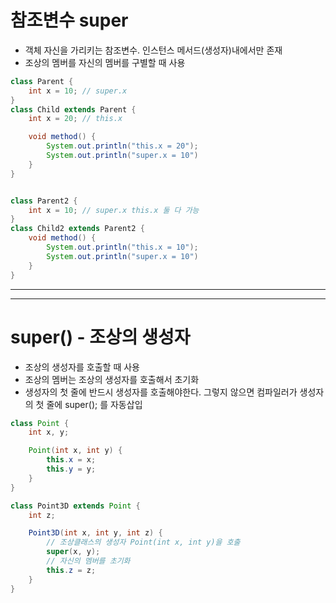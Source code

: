 # 참조변수 super
- 객체 자신을 가리키는 참조변수. 인스턴스 메서드(생성자)내에서만 존재
- 조상의 멤버를 자신의 멤버를 구별할 때 사용

```java
class Parent {
    int x = 10; // super.x
}
class Child extends Parent {
    int x = 20; // this.x

    void method() {
        System.out.println("this.x = 20");
        System.out.println("super.x = 10")
    }
}


class Parent2 {
    int x = 10; // super.x this.x 둘 다 가능
}
class Child2 extends Parent2 {
    void method() {
        System.out.println("this.x = 10");
        System.out.println("super.x = 10")
    }
}
```
---
---
# super() - 조상의 생성자
- 조상의 생성자를 호출할 때 사용
- 조상의 멤버는 조상의 생성자를 호출해서 초기화
- 생성자의 첫 줄에 반드시 생성자를 호출해야한다. 그렇지 않으면 컴파일러가 생성자의 첫 줄에 super(); 를 자동삽입
```java
class Point {
    int x, y;

    Point(int x, int y) {
        this.x = x;
        this.y = y;
    }
}

class Point3D extends Point {
    int z;

    Point3D(int x, int y, int z) {
        // 조상클래스의 생성자 Point(int x, int y)을 호출
        super(x, y); 
        // 자신의 멤버를 초기화
        this.z = z;
    }
}
```